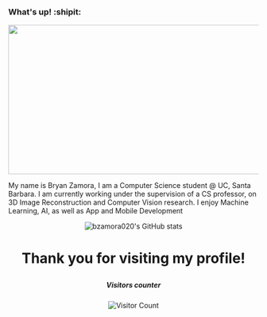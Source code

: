 ### What's up! :shipit:

 <div align="center">
 
<img src="https://img.wattpad.com/667b3150cb4ac2c1f0167a6ed679c97bb6c3b5ce/68747470733a2f2f73332e616d617a6f6e6177732e636f6d2f776174747061642d6d656469612d736572766963652f53746f7279496d6167652f46794844713033496258545544673d3d2d3931363534363435382e313632303761653839616663353733333431343932363134343630392e676966" width="600" height="300">

</div>

 
<p> My name is Bryan Zamora, I am a Computer Science student @ UC, Santa Barbara. I am currently working under the supervision of a CS professor, on 3D Image Reconstruction and Computer Vision research. I enjoy Machine Learning, AI, as well as App and Mobile Development </p>

 <div align="center">


![bzamora020's GitHub stats](https://github-readme-stats.vercel.app/api?username=bzamora020&show_icons=true&theme=monokai&count_private=true&include_all_commits=true&border_color=#cc215f)
 
</div>
 
<h1 align="center">
 
Thank you for visiting my profile!
 </h1>
 
 <h5 align="center">
 Visitors counter
 </h5>
 
 <div align="center">
 
![Visitor Count](https://profile-counter.glitch.me/{bzamora020}/count.svg)
 
</div>




 
<!--
**bzamora020/bzamora020** is a ✨ _special_ ✨ repository because its `README.md` (this file) appears on your GitHub profile.

Here are some ideas to get you started:

- 🔭 I’m currently working on ...
- 🌱 I’m currently learning ...
- 👯 I’m looking to collaborate on ...
- 🤔 I’m looking for help with ...
- 💬 Ask me about ...
- 📫 How to reach me: ...
- 😄 Pronouns: ...
- ⚡ Fun fact: ...
-->

